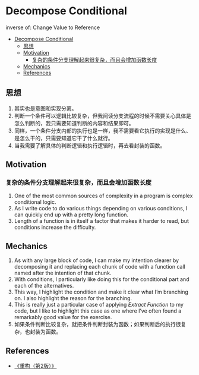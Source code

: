 # Decompose Conditional

inverse of: Change Value to Reference


<!-- TOC -->

- [Decompose Conditional](#decompose-conditional)
    - [思想](#思想)
    - [Motivation](#motivation)
        - [复杂的条件分支理解起来很复杂，而且会增加函数长度](#复杂的条件分支理解起来很复杂而且会增加函数长度)
    - [Mechanics](#mechanics)
    - [References](#references)

<!-- /TOC -->


## 思想
1. 其实也是意图和实现分离。
2. 判断一个条件可以逻辑比较复杂，但我阅读分支流程的时候不需要关心具体是怎么判断的，我只需要知道判断的内容和结果即可。
3. 同样，一个条件分支内部的执行也是一样，我不需要看它执行的实现是什么、是怎么干的，只需要知道它干了什么就行。
4. 当我需要了解具体的判断逻辑和执行逻辑时，再去看封装的函数。


## Motivation
### 复杂的条件分支理解起来很复杂，而且会增加函数长度
1. One of the most common sources of complexity in a program is complex conditional logic. 
2. As I write code to do various things depending on various conditions, I can quickly end up with a pretty long function. 
3. Length of a function is in itself a factor that makes it harder to read, but conditions increase the difficulty. 


## Mechanics
1. As with any large block of code, I can make my intention clearer by decomposing it and replacing each chunk of code with a function call named after the intention of that chunk. 
2. With conditions, I particularly like doing this for the conditional part and each of the alternatives. 
3. This way, I highlight the condition and make it clear what I’m branching on. I also highlight the reason for the branching.
4. This is really just a particular case of applying *Extract Function* to my code, but I like to highlight this case as one where I’ve often found a remarkably good value for the exercise.
5. 如果条件判断比较复杂，就把条件判断封装为函数；如果判断后的执行很复杂，也封装为函数。


## References
* [《重构（第2版）》](https://book.douban.com/subject/33400354/)
